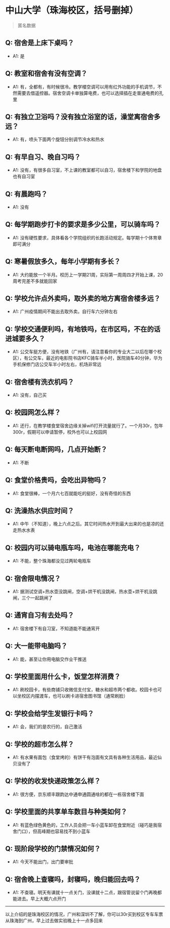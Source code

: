 # 中山大学（珠海校区，括号删掉）

> 匿名数据

## Q: 宿舍是上床下桌吗？

- A1: 是

## Q: 教室和宿舍有没有空调？

- A1: 有，全都有，有时候很冷。教学楼空调可以用有红外功能的手机调节，不然需要去借遥控器。宿舍空调卡单独算电费，也可以选择插在走普通电费的孔里

## Q: 有独立卫浴吗？没有独立浴室的话，澡堂离宿舍多远？

- A1: 有，喷头下面两个旋钮分别调节冷水和热水

## Q: 有早自习、晚自习吗？

- A1: 没有，有很多自习室，不上课的教室都可以自习，宿舍楼下和学院的地盘也有自习室

## Q: 有晨跑吗？

- A1: 没有

## Q: 每学期跑步打卡的要求是多少公里，可以骑车吗？

- A1: 没有硬性要求，具体看各个学院组织的长跑活动规定。每学期十个体育章即可满分

## Q: 寒暑假放多久，每年小学期有多长？

- A1: 大约能放一个半月。校历上一学期21周，实际第一周周四才开始上课，20周考完差不多就能回家

## Q: 学校允许点外卖吗，取外卖的地方离宿舍楼多远？

- A1: 广州疫情期间不能出去取外卖。自行车六分钟左右

## Q: 学校交通便利吗，有地铁吗，在市区吗，不在的话进城要多久？

- A1: 公交车挺方便，没有地铁（广州有，请注意看你的专业大二以后在哪个校区），有公交车，最近的电影院书店KFC骑车半小时，医院骑车40分钟，华为手机保修门店公交车半小时左右，机场非常远

## Q: 宿舍楼有洗衣机吗？

- A1: 没有，自己买

## Q: 校园网怎么样？

- A1: 还行，在教学楼食堂宿舍边缘关掉wifi打开流量就行了。一个月30r，包年300r，假期可以申请暂停，校外也可以上校园网

## Q: 每天断电断网吗，几点开始断？

- A1: 不断

## Q: 食堂价格贵吗，会吃出异物吗？

- A1: 食堂很棒，一个月六七百就能吃的挺好，没有奇怪的东西

## Q: 洗澡热水供应时间？

- A1: 中午（不知道），晚上六点之后。其它时间热水开到最大出来的也是凉的还走热水水表

## Q: 校园内可以骑电瓶车吗，电池在哪能充电？

- A1: 不能，整个珠海都没见过两轮电瓶车

## Q: 宿舍限电情况？

- A1: 据测试空调+热水壶没跳闸，空调+烘干机没跳闸，热水壶+烘干机没跳闸，三个一起跳闸了

## Q: 通宵自习有去处吗？

- A1: 宿舍楼下有自习室，不知道能不能通宵开

## Q: 大一能带电脑吗？

- A1: 能，甚至让你用电脑交作业干推送

## Q: 学校里面用什么卡，饭堂怎样消费？

- A1: 刷校园卡，有些商铺只收微信支付宝，糖水和超市两个都收。校园卡也可以坐校区内摆渡车，也可以刷卡进宿舍图书馆（通常刷脸）

## Q: 学校会给学生发银行卡吗？

- A1: 会，我们的是农行的，自己激活

## Q: 学校的超市怎么样？

- A1: 有水果有面包（食堂烤的）有饼干有泡面有文具有各种生活用品，最近仙贝没有了

## Q: 学校的收发快递政策怎么样？

- A1: 很方便，京东顺丰跟韵达中通申通圆通啥的都在一栋宿舍楼下面

## Q: 学校里面的共享单车数目与种类如何？

- A1: 有蓝色绿色黄色的，工作人员会把一车小蓝车卸在食堂附近（碰巧是我宿舍门口），但高峰期也容易找不到小蓝车

## Q: 现阶段学校的门禁情况如何？

- A1: 今天不能出门，出门要审批

## Q: 宿舍晚上查寝吗，封寝吗，晚归能回去吗？

- A1: 不查寝。明天有课就十一点关门，没课就十二点，跟宿管说留个门再晚都能进去。早上大概六点开门

***

以上介绍的是珠海校区的情况，广州和深圳不了解，你可以30r买到校区专车车票从珠海到广州，早上过去做实验晚上十一点多回来